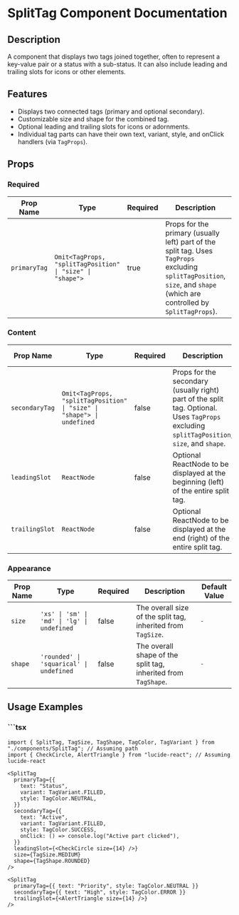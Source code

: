 # SplitTag Component Documentation

## Description
A component that displays two tags joined together, often to represent a key-value pair or a status with a sub-status.
It can also include leading and trailing slots for icons or other elements.

## Features
- Displays two connected tags (primary and optional secondary).
- Customizable size and shape for the combined tag.
- Optional leading and trailing slots for icons or adornments.
- Individual tag parts can have their own text, variant, style, and onClick handlers (via `TagProps`).

## Props

### Required

| Prop Name     | Type        | Required | Description | Default Value |
|---------------|-------------|----------|-------------|---------------|
| `primaryTag` | `Omit<TagProps, "splitTagPosition" \| "size" \| "shape">` | true | Props for the primary (usually left) part of the split tag. Uses `TagProps` excluding `splitTagPosition`, `size`, and `shape` (which are controlled by `SplitTagProps`). | `-` |

### Content

| Prop Name     | Type        | Required | Description | Default Value |
|---------------|-------------|----------|-------------|---------------|
| `secondaryTag` | `Omit<TagProps, "splitTagPosition" \| "size" \| "shape"> \| undefined` | false | Props for the secondary (usually right) part of the split tag. Optional. Uses `TagProps` excluding `splitTagPosition`, `size`, and `shape`. | `-` |
| `leadingSlot` | `ReactNode` | false | Optional ReactNode to be displayed at the beginning (left) of the entire split tag. | `-` |
| `trailingSlot` | `ReactNode` | false | Optional ReactNode to be displayed at the end (right) of the entire split tag. | `-` |

### Appearance

| Prop Name     | Type        | Required | Description | Default Value |
|---------------|-------------|----------|-------------|---------------|
| `size` | `'xs' \| 'sm' \| 'md' \| 'lg' \| undefined` | false | The overall size of the split tag, inherited from `TagSize`. | `-` |
| `shape` | `'rounded' \| 'squarical' \| undefined` | false | The overall shape of the split tag, inherited from `TagShape`. | `-` |

## Usage Examples

### ```tsx
```tsx
import { SplitTag, TagSize, TagShape, TagColor, TagVariant } from "./components/SplitTag"; // Assuming path
import { CheckCircle, AlertTriangle } from "lucide-react"; // Assuming lucide-react

<SplitTag
  primaryTag={{
    text: "Status",
    variant: TagVariant.FILLED,
    style: TagColor.NEUTRAL,
  }}
  secondaryTag={{
    text: "Active",
    variant: TagVariant.FILLED,
    style: TagColor.SUCCESS,
    onClick: () => console.log("Active part clicked"),
  }}
  leadingSlot={<CheckCircle size={14} />}
  size={TagSize.MEDIUM}
  shape={TagShape.ROUNDED}
/>

<SplitTag
  primaryTag={{ text: "Priority", style: TagColor.NEUTRAL }}
  secondaryTag={{ text: "High", style: TagColor.ERROR }}
  trailingSlot={<AlertTriangle size={14} />}
/>
